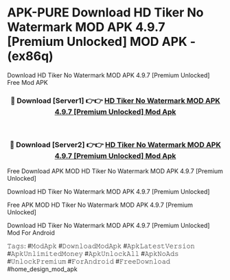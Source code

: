 # APK-PURE Download HD Tiker No Watermark MOD APK 4.9.7 [Premium Unlocked] MOD APK - (ex86q)
Download HD Tiker No Watermark MOD APK 4.9.7 [Premium Unlocked] Free Mod APK

<div align="center">
<h3>🔴 Download [Server1] 👉👉 <a href="https://apk-comot.site?title=HD_Tiker_No_Watermark_MOD_APK_4.9.7_[Premium_Unlocked]">HD Tiker No Watermark MOD APK 4.9.7 [Premium Unlocked] Mod Apk</a></h3><br>

<h3>🔴 Download [Server2] 👉👉 <a href="https://apk-comot.site?title=HD_Tiker_No_Watermark_MOD_APK_4.9.7_[Premium_Unlocked]">HD Tiker No Watermark MOD APK 4.9.7 [Premium Unlocked] Mod Apk</a></h3>
</div>


Free Download APK MOD HD Tiker No Watermark MOD APK 4.9.7 [Premium Unlocked]

Download HD Tiker No Watermark MOD APK 4.9.7 [Premium Unlocked] 

Free APK MOD HD Tiker No Watermark MOD APK 4.9.7 [Premium Unlocked] 

Download HD Tiker No Watermark MOD APK 4.9.7 [Premium Unlocked] Mod For Android

𝚃𝚊𝚐𝚜: #𝙼𝚘𝚍𝙰𝚙𝚔 #𝙳𝚘𝚠𝚗𝚕𝚘𝚊𝚍𝙼𝚘𝚍𝙰𝚙𝚔 #𝙰𝚙𝚔𝙻𝚊𝚝𝚎𝚜𝚝𝚅𝚎𝚛𝚜𝚒𝚘𝚗 #𝙰𝚙𝚔𝚄𝚗𝚕𝚒𝚖𝚒𝚝𝚎𝚍𝙼𝚘𝚗𝚎𝚢 #𝙰𝚙𝚔𝚄𝚗𝚕𝚘𝚌𝚔𝙰𝚕𝚕 #𝙰𝚙𝚔𝙽𝚘𝙰𝚍𝚜 #𝚄𝚗𝚕𝚘𝚌𝚔𝙿𝚛𝚎𝚖𝚒𝚞𝚖 #𝙵𝚘𝚛𝙰𝚗𝚍𝚛𝚘𝚒𝚍 #𝙵𝚛𝚎𝚎𝙳𝚘𝚠𝚗𝚕𝚘𝚊𝚍 #home_design_mod_apk